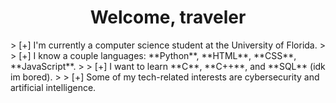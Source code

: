 <h1 align="center">Welcome, traveler</h1>
> [+] I'm currently a computer science student at the University of Florida.
> 
> [+] I know a couple languages: **Python**, **HTML**, **CSS**, **JavaScript**.
> 
> [+] I want to learn **C**, **C++**, and **SQL** (idk im bored).
>
> [+] Some of my tech-related interests are cybersecurity and artificial intelligence.
